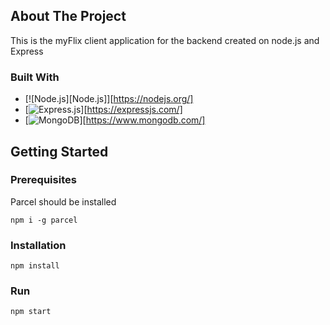 ## About The Project

This is the myFlix client application for the backend created on node.js and Express

### Built With

* [![Node.js][Node.js]][https://nodejs.org/]
* [![Express.js][Express.js]][https://expressjs.com/]
* [![MongoDB][MongoDB]][https://www.mongodb.com/]

## Getting Started
### Prerequisites
Parcel should be installed
```
npm i -g parcel
```
### Installation
```
npm install
```
### Run
```
npm start
```

<!-- MARKDOWN LINKS & IMAGES -->
<!-- https://www.markdownguide.org/basic-syntax/#reference-style-links -->
[Next.js]: https://img.shields.io/badge/node.js-000000?style=for-the-badge&logo=nodedotjs&logoColor=white
[Express.js]: https://img.shields.io/badge/express.js-000000?style=for-the-badge&logo=express&logoColor=white
[MongoDB]: https://img.shields.io/badge/mongodb-000000?style=for-the-badge&logo=mongodb&logoColor=white